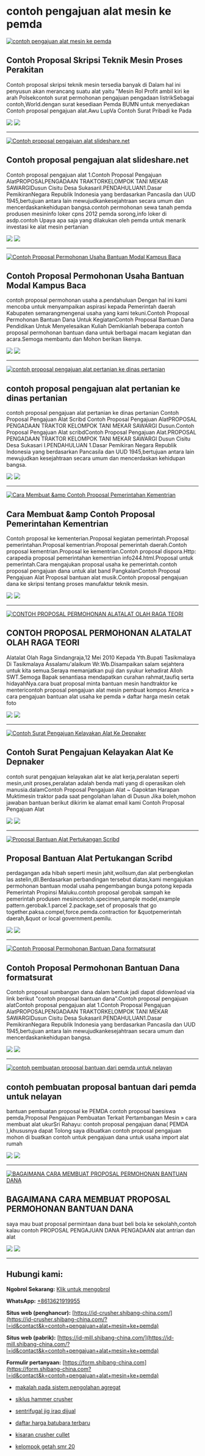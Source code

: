 # contoh pengajuan alat mesin ke pemda

<a href="https://swt.shibang-china.com/?l=id&img&k=contoh+pengajuan+alat+mesin+ke+pemda" target="_blank">![contoh pengajuan alat mesin ke pemda](http://static.shibang-china.com/all-800x300/182.jpg)</a>

## Contoh Proposal Skripsi Teknik Mesin Proses Perakitan
Contoh proposal skripsi teknik mesin tersedia banyak di Dalam hal ini penyusun akan merancang suatu alat yaitu "Mesin Rol Profit ambil kiri ke arah Polsekcontoh surat permohonan pengajuan pengadaan listrikSebagai contoh,World.dengan surat kesediaan Pemda BUMN untuk menyediakan Contoh proposal pengajuan alat.Awu LupVa Contoh Surat Pribadi ke Pada


<a href="https://whatsapp.shibangsoft.com/WhatsApp.php" target="_blank" title="WhatsApp">![](http://static.shibang-china.com/icon/whatsapp.png)</a> <a href="https://swt.shibang-china.com/?l=id&icon&k=contoh+pengajuan+alat+mesin+ke+pemda" target="_blank">![](http://static.shibang-china.com/icon/chat-id.png)</a>

---

<a href="https://swt.shibang-china.com/?l=id&img&k=contoh+pengajuan+alat+mesin+ke+pemda" target="_blank">![Contoh proposal pengajuan alat slideshare.net](http://static.shibang-china.com/all-800x300/279.jpg)</a>

## Contoh proposal pengajuan alat slideshare.net
Contoh proposal pengajuan alat 1.Contoh Proposal Pengajuan AlatPROPOSALPENGADAAN TRAKTORKELOMPOK TANI MEKAR SAWARGIDusun Cisitu Desa SukasariI.PENDAHULUAN1.Dasar PemikiranNegara Republik Indonesia yang berdasarkan Pancasila dan UUD 1945,bertujuan antara lain mewujudkankesejahtraan secara umum dan mencerdaskankehidupan bangsa.contoh permohonan sewa tanah pemda produsen mesininfo loker cpns 2012 pemda sorong,info loker di asdp.contoh Upaya apa saja yang dilakukan oleh pemda untuk menarik investasi ke alat mesin pertanian


<a href="https://whatsapp.shibangsoft.com/WhatsApp.php" target="_blank" title="WhatsApp">![](http://static.shibang-china.com/icon/whatsapp.png)</a> <a href="https://swt.shibang-china.com/?l=id&icon&k=contoh+pengajuan+alat+mesin+ke+pemda" target="_blank">![](http://static.shibang-china.com/icon/chat-id.png)</a>

---

<a href="https://swt.shibang-china.com/?l=id&img&k=contoh+pengajuan+alat+mesin+ke+pemda" target="_blank">![Contoh Proposal Permohonan Usaha Bantuan Modal Kampus Baca](http://static.shibang-china.com/all-800x300/5.jpg)</a>

## Contoh Proposal Permohonan Usaha Bantuan Modal Kampus Baca
contoh proposal permohonan usaha a.pendahuluan Dengan hal ini kami mencoba untuk menyampaikan aspirasi kepada Pemerintah daerah Kabupaten semarangmengenai usaha yang kami tekuni.Contoh Proposal Permohonan Bantuan Dana Untuk KegiatanContoh Proposal Bantuan Dana Pendidikan Untuk Menyelesaikan Kuliah Demikianlah beberapa contoh proposal permohonan bantuan dana untuk berbagai macam kegiatan dan acara.Semoga membantu dan Mohon berikan likenya.


<a href="https://whatsapp.shibangsoft.com/WhatsApp.php" target="_blank" title="WhatsApp">![](http://static.shibang-china.com/icon/whatsapp.png)</a> <a href="https://swt.shibang-china.com/?l=id&icon&k=contoh+pengajuan+alat+mesin+ke+pemda" target="_blank">![](http://static.shibang-china.com/icon/chat-id.png)</a>

---

<a href="https://swt.shibang-china.com/?l=id&img&k=contoh+pengajuan+alat+mesin+ke+pemda" target="_blank">![contoh proposal pengajuan alat pertanian ke dinas pertanian](http://static.shibang-china.com/all-800x300/30.jpg)</a>

## contoh proposal pengajuan alat pertanian ke dinas pertanian
contoh proposal pengajuan alat pertanian ke dinas pertanian Contoh Proposal Pengajuan Alat Scribd Contoh Proposal Pengajuan AlatPROPOSAL PENGADAAN TRAKTOR KELOMPOK TANI MEKAR SAWARGI Dusun.Contoh Proposal Pengajuan Alat scribdContoh Proposal Pengajuan Alat.PROPOSAL PENGADAAN TRAKTOR KELOMPOK TANI MEKAR SAWARGI Dusun Cisitu Desa Sukasari I.PENDAHULUAN 1.Dasar Pemikiran Negara Republik Indonesia yang berdasarkan Pancasila dan UUD 1945,bertujuan antara lain mewujudkan kesejahtraan secara umum dan mencerdaskan kehidupan bangsa.


<a href="https://whatsapp.shibangsoft.com/WhatsApp.php" target="_blank" title="WhatsApp">![](http://static.shibang-china.com/icon/whatsapp.png)</a> <a href="https://swt.shibang-china.com/?l=id&icon&k=contoh+pengajuan+alat+mesin+ke+pemda" target="_blank">![](http://static.shibang-china.com/icon/chat-id.png)</a>

---

<a href="https://swt.shibang-china.com/?l=id&img&k=contoh+pengajuan+alat+mesin+ke+pemda" target="_blank">![Cara Membuat &amp Contoh Proposal Pemerintahan Kementrian](http://static.shibang-china.com/all-800x300/512.jpg)</a>

## Cara Membuat &amp Contoh Proposal Pemerintahan Kementrian
Contoh proposal ke kementerian.Proposal kegiatan pemerintah.Proposal pemerintahan.Proposal kementrian.Proposal pemerintah daerah.Contoh proposal kementrian.Proposal ke kementrian.Contoh proposal dispora.Http: carapedia proposal pemerintahan kementrian info244.html.Proposal untuk pemerintah.Cara mengajukan proposal usaha ke pemerintah.contoh proposal pengajuan dana untuk alat band PangkalanContoh Proposal Pengajuan Alat Proposal bantuan alat musik.Contoh proposal pengajuan dana ke skripsi tentang proses manufaktur teknik mesin.


<a href="https://whatsapp.shibangsoft.com/WhatsApp.php" target="_blank" title="WhatsApp">![](http://static.shibang-china.com/icon/whatsapp.png)</a> <a href="https://swt.shibang-china.com/?l=id&icon&k=contoh+pengajuan+alat+mesin+ke+pemda" target="_blank">![](http://static.shibang-china.com/icon/chat-id.png)</a>

---

<a href="https://swt.shibang-china.com/?l=id&img&k=contoh+pengajuan+alat+mesin+ke+pemda" target="_blank">![CONTOH PROPOSAL PERMOHONAN ALATALAT OLAH RAGA TEORI](http://static.shibang-china.com/all-800x300/529.jpg)</a>

## CONTOH PROPOSAL PERMOHONAN ALATALAT OLAH RAGA TEORI
Alatalat Olah Raga Sindangraja,12 Mei 2010 Kepada Yth.Bupati Tasikmalaya Di Tasikmalaya Assalamu'alaikum Wr.Wb.Disampaikan salam sejahtera untuk kita semua.Seraya memanjatkan puji dan syukur kehadirat Alloh SWT.Semoga Bapak senantiasa mendapatkan curahan rahmat,taufiq serta hidayahNya.cara buat proposal minta bantuan mesin handtraktor ke mentericontoh proposal pengajuan alat mesin pembuat kompos America » cara pengajuan bantuan alat usaha ke pemda » daftar harga mesin cetak foto


<a href="https://whatsapp.shibangsoft.com/WhatsApp.php" target="_blank" title="WhatsApp">![](http://static.shibang-china.com/icon/whatsapp.png)</a> <a href="https://swt.shibang-china.com/?l=id&icon&k=contoh+pengajuan+alat+mesin+ke+pemda" target="_blank">![](http://static.shibang-china.com/icon/chat-id.png)</a>

---

<a href="https://swt.shibang-china.com/?l=id&img&k=contoh+pengajuan+alat+mesin+ke+pemda" target="_blank">![Contoh Surat Pengajuan Kelayakan Alat Ke Depnaker](http://static.shibang-china.com/all-800x300/1491.jpg)</a>

## Contoh Surat Pengajuan Kelayakan Alat Ke Depnaker
contoh surat pengajuan kelayakan alat ke alat kerja,peralatan seperti mesin,unit proses,peralatan adalah benda mati yang di operasikan oleh manusia.dalamContoh Proposal Pengajuan Alat ~ Gapoktan Harapan Muktimesin traktor pada saat pengolahan lahan di Dusun Jika boleh,mohon jawaban bantuan berikut dikirim ke alamat email kami Contoh Proposal Pengajuan Alat


<a href="https://whatsapp.shibangsoft.com/WhatsApp.php" target="_blank" title="WhatsApp">![](http://static.shibang-china.com/icon/whatsapp.png)</a> <a href="https://swt.shibang-china.com/?l=id&icon&k=contoh+pengajuan+alat+mesin+ke+pemda" target="_blank">![](http://static.shibang-china.com/icon/chat-id.png)</a>

---

<a href="https://swt.shibang-china.com/?l=id&img&k=contoh+pengajuan+alat+mesin+ke+pemda" target="_blank">![Proposal Bantuan Alat Pertukangan Scribd](http://static.shibang-china.com/all-800x300/208.jpg)</a>

## Proposal Bantuan Alat Pertukangan Scribd
perdagangan ada hibah seperti mesin jahit,wollsum,dan alat perbengkelan las astelin,dll.Berdasarkan perbandingan tersebut diatas,kami mengajukan permohonan bantuan modal usaha pengembangan bunga potong kepada Pemerintah Propinsi Maluku.contoh proposal gerobak sampah ke pemerintah produsen mesincontoh.specimen,sample model,example pattern.gerobak.1.parcel 2.package,set of proposals that go together.paksa.compel,force.pemda.contraction for &quotpemerintah daerah,&quot or local government.pemilu.


<a href="https://whatsapp.shibangsoft.com/WhatsApp.php" target="_blank" title="WhatsApp">![](http://static.shibang-china.com/icon/whatsapp.png)</a> <a href="https://swt.shibang-china.com/?l=id&icon&k=contoh+pengajuan+alat+mesin+ke+pemda" target="_blank">![](http://static.shibang-china.com/icon/chat-id.png)</a>

---

<a href="https://swt.shibang-china.com/?l=id&img&k=contoh+pengajuan+alat+mesin+ke+pemda" target="_blank">![Contoh Proposal Permohonan Bantuan Dana formatsurat](http://static.shibang-china.com/all-800x300/1051.jpg)</a>

## Contoh Proposal Permohonan Bantuan Dana formatsurat
Contoh proposal sumbangan dana dalam bentuk jadi dapat didownload via link berikut "contoh proposal bantuan dana".Contoh proposal pengajuan alatContoh proposal pengajuan alat 1.Contoh Proposal Pengajuan AlatPROPOSALPENGADAAN TRAKTORKELOMPOK TANI MEKAR SAWARGIDusun Cisitu Desa SukasariI.PENDAHULUAN1.Dasar PemikiranNegara Republik Indonesia yang berdasarkan Pancasila dan UUD 1945,bertujuan antara lain mewujudkankesejahtraan secara umum dan mencerdaskankehidupan bangsa.


<a href="https://whatsapp.shibangsoft.com/WhatsApp.php" target="_blank" title="WhatsApp">![](http://static.shibang-china.com/icon/whatsapp.png)</a> <a href="https://swt.shibang-china.com/?l=id&icon&k=contoh+pengajuan+alat+mesin+ke+pemda" target="_blank">![](http://static.shibang-china.com/icon/chat-id.png)</a>

---

<a href="https://swt.shibang-china.com/?l=id&img&k=contoh+pengajuan+alat+mesin+ke+pemda" target="_blank">![contoh pembuatan proposal bantuan dari pemda untuk nelayan](http://static.shibang-china.com/all-800x300/284.jpg)</a>

## contoh pembuatan proposal bantuan dari pemda untuk nelayan
bantuan pembuatan proposal ke PEMDA contoh proposal baesiswa pemda,Proposal Pengajuan Pembuatan Terkait Pertambangan Mesin » cara membuat alat ukurSri Rahayu: contoh proposal pengajuan dana( PEMDA ),khususnya dapat Tolong saya dibuatkan contoh proposal pengajuan mohon di buatkan contoh untuk pengajuan dana untuk usaha import alat rumah


<a href="https://whatsapp.shibangsoft.com/WhatsApp.php" target="_blank" title="WhatsApp">![](http://static.shibang-china.com/icon/whatsapp.png)</a> <a href="https://swt.shibang-china.com/?l=id&icon&k=contoh+pengajuan+alat+mesin+ke+pemda" target="_blank">![](http://static.shibang-china.com/icon/chat-id.png)</a>

---

<a href="https://swt.shibang-china.com/?l=id&img&k=contoh+pengajuan+alat+mesin+ke+pemda" target="_blank">![BAGAIMANA CARA MEMBUAT PROPOSAL PERMOHONAN BANTUAN DANA](http://static.shibang-china.com/all-800x300/867.jpg)</a>

## BAGAIMANA CARA MEMBUAT PROPOSAL PERMOHONAN BANTUAN DANA
saya mau buat proposal permintaan dana buat beli bola ke sekolahh,contoh kalau contoh PROPOSAL PENGAJUAN DANA PENGADAAN alat antrian dan alat

<a href="https://whatsapp.shibangsoft.com/WhatsApp.php" target="_blank" title="WhatsApp">![](http://static.shibang-china.com/icon/whatsapp.png)</a> <a href="https://swt.shibang-china.com/?l=id&icon&k=contoh+pengajuan+alat+mesin+ke+pemda" target="_blank">![](http://static.shibang-china.com/icon/chat-id.png)</a>

---
## Hubungi kami:

**Ngobrol Sekarang:** [Klik untuk mengobrol](https://swt.shibang-china.com?l=id&contact&k=contoh+pengajuan+alat+mesin+ke+pemda)

**WhatsApp:**  [+8613621919955](https://whatsapp.shibangsoft.com/WhatsApp.php)

**Situs web (penghancur):** [https://id-crusher.shibang-china.com/](https://id-crusher.shibang-china.com/?l=id&contact&k=contoh+pengajuan+alat+mesin+ke+pemda)

**Situs web (pabrik):** [https://id-mill.shibang-china.com/](https://id-mill.shibang-china.com/?l=id&contact&k=contoh+pengajuan+alat+mesin+ke+pemda)

**Formulir pertanyaan:** [https://form.shibang-china.com](https://form.shibang-china.com?l=id&contact&k=contoh+pengajuan+alat+mesin+ke+pemda)

* [makalah pada sistem pengolahan agregat](../41/makalah%20pada%20sistem%20pengolahan%20agregat.md)

* [siklus hammer crusher](../48/siklus%20hammer%20crusher.md)

* [sentrifugal jig iraq dijual](../45/sentrifugal%20jig%20iraq%20dijual.md)

* [daftar harga batubara terbaru](../42/daftar%20harga%20batubara%20terbaru.md)

* [kisaran crusher cullet](../49/kisaran%20crusher%20cullet.md)

* [kelompok getah smr 20](../47/kelompok%20getah%20smr%2020.md)